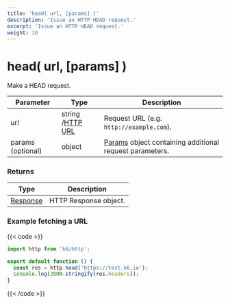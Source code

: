 ```yaml
---
title: 'head( url, [params] )'
description: 'Issue an HTTP HEAD request.'
excerpt: 'Issue an HTTP HEAD request.'
weight: 10
---
```


# head( url, [params] )

Make a HEAD request.

| Parameter         | Type                                                                             | Description                                                                                                        |
| ----------------- | -------------------------------------------------------------------------------- | ------------------------------------------------------------------------------------------------------------------ |
| url               | string /[HTTP URL](/docs/k6/<K6_VERSION>/javascript-api/k6-http/url#returns) | Request URL (e.g. `http://example.com`).                                                                           |
| params (optional) | object                                                                           | [Params](/docs/k6/<K6_VERSION>/javascript-api/k6-http/params) object containing additional request parameters. |

### Returns

| Type                                                                  | Description           |
| --------------------------------------------------------------------- | --------------------- |
| [Response](/docs/k6/<K6_VERSION>/javascript-api/k6-http/response) | HTTP Response object. |

### Example fetching a URL

{{< code >}}

```javascript
import http from 'k6/http';

export default function () {
  const res = http.head('https://test.k6.io');
  console.log(JSON.stringify(res.headers));
}
```

{{< /code >}}
